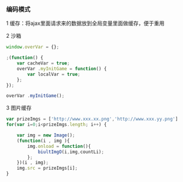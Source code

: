 ### 编码模式

1 缓存：将ajax里面请求来的数据放到全局变量里面做缓存，便于重用

2 沙箱

```js
window.overVar = {};

;(function() {
    var cacheVar = true;
    overVar .myInitGame = function() {
        var localVar = true;
    };
});
```

```js
overVar .myInitGame();
```

3 图片缓存

```js
var prizeImgs = ['http://www.xxx.xx.png','http://www.xxx.yy.png']
for(var i=0;i<prizeImgs.length; i++) {

    var img = new Image();
    (function(i , img ){
        img.onload = function(){
            biultImgO(i,img,countLi);
        };
    })(i , img);
    img.src = prizeImgs[i];
}
```



